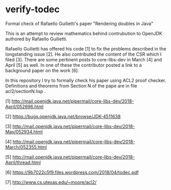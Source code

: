 # verify-todec
Formal check of Rafaello Guilietti's paper "Rendering doubles in Java"

This is an attempt to review mathematics behind contrubution to OpenJDK authored by Rafaello Guilietti.

Rafaello Guilietti has offered his code [1] to fix the problems described in the longstanding issue [2].
He also contributed the content of the CSR which I filed [3].
There are some pertinent posts to core-libs-dev in March [4] and April [5] as well.
In one of these the contributor posted a link to a background paper on the work [6].

In this repository I try to formally check his paper using ACL2 proof checker.
Definitions and theorems from Section N of the pape are in file acl2/sectionN.lisp .

[1] http://mail.openjdk.java.net/pipermail/core-libs-dev/2018-April/052696.html

[2] https://bugs.openjdk.java.net/browse/JDK-4511638

[3] http://mail.openjdk.java.net/pipermail/core-libs-dev/2018-May/052934.html

[4] http://mail.openjdk.java.net/pipermail/core-libs-dev/2018-March/052355.html

[5] http://mail.openjdk.java.net/pipermail/core-libs-dev/2018-April/thread.html

[6] https://9b7022c5f9.files.wordpress.com/2018/04/todec.pdf

[7] http://www.cs.utexas.edu/~moore/acl2/
